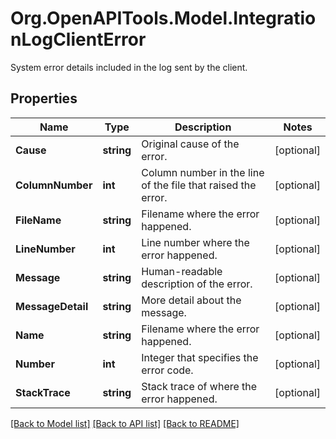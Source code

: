 # Org.OpenAPITools.Model.IntegrationLogClientError
System error details included in the log sent by the client.

## Properties

Name | Type | Description | Notes
------------ | ------------- | ------------- | -------------
**Cause** | **string** | Original cause of the error. | [optional] 
**ColumnNumber** | **int** | Column number in the line of the file that raised the error. | [optional] 
**FileName** | **string** | Filename where the error happened. | [optional] 
**LineNumber** | **int** | Line number where the error happened. | [optional] 
**Message** | **string** | Human-readable description of the error. | [optional] 
**MessageDetail** | **string** | More detail about the message. | [optional] 
**Name** | **string** | Filename where the error happened. | [optional] 
**Number** | **int** | Integer that specifies the error code. | [optional] 
**StackTrace** | **string** | Stack trace of where the error happened. | [optional] 

[[Back to Model list]](../README.md#documentation-for-models) [[Back to API list]](../README.md#documentation-for-api-endpoints) [[Back to README]](../README.md)

